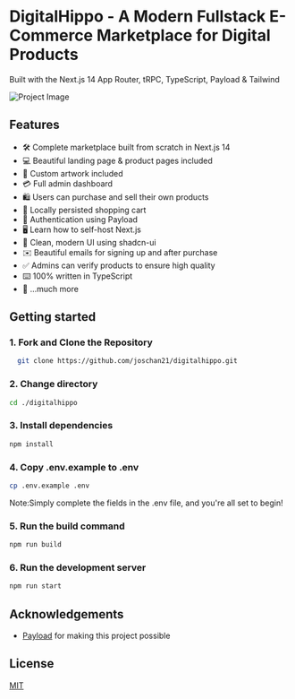 # DigitalHippo - A Modern Fullstack E-Commerce Marketplace for Digital Products

Built with the Next.js 14 App Router, tRPC, TypeScript, Payload & Tailwind

![Project Image](https://github.com/joschan21/digitalhippo/blob/master/public/thumbnail.jpg)

## Features

- 🛠️ Complete marketplace built from scratch in Next.js 14
- 💻 Beautiful landing page & product pages included
- 🎨 Custom artwork included
- 💳 Full admin dashboard
- 🛍️ Users can purchase and sell their own products
- 🛒 Locally persisted shopping cart
- 🔑 Authentication using Payload
- 🖥️ Learn how to self-host Next.js
- 🌟 Clean, modern UI using shadcn-ui
- ✉️ Beautiful emails for signing up and after purchase
- ✅ Admins can verify products to ensure high quality
- ⌨️ 100% written in TypeScript
- 🎁 ...much more

## Getting started

### 1. Fork and Clone the Repository

```bash
  git clone https://github.com/joschan21/digitalhippo.git
```

### 2. Change directory

```sh
cd ./digitalhippo
```

### 3. Install dependencies

```sh
npm install
```

### 4. Copy .env.example to .env

```sh
cp .env.example .env
```

Note:Simply complete the fields in the .env file, and you're all set to begin!

### 5. Run the build command

```sh
npm run build
```

### 6. Run the development server

```sh
npm run start
```

## Acknowledgements

- [Payload](https://link.joshtriedcoding.com/payload) for making this project possible

## License

[MIT](https://choosealicense.com/licenses/mit/)
